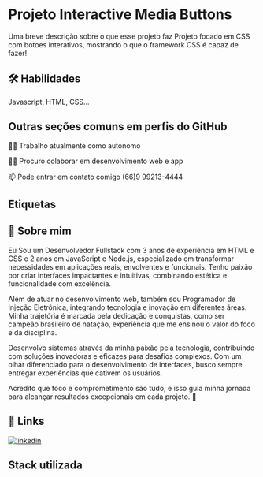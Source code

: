 # Projeto Interactive Media Buttons

Uma breve descrição sobre o que esse projeto faz 
Projeto focado em CSS com botoes interativos, mostrando o que o framework CSS é capaz de fazer!

## 🛠 Habilidades
Javascript, HTML, CSS...


## Outras seções comuns em perfis do GitHub
👩‍💻 Trabalho atualmente como autonomo

👯‍♀️ Procuro colaborar em desenvolvimento web e app

📫 Pode entrar em contato comigo (66)9 99213-4444




## Etiquetas

## 🚀 Sobre mim
Eu Sou um Desenvolvedor Fullstack com 3 anos de experiência em HTML e CSS e 2 anos em JavaScript e Node.js, especializado em transformar necessidades em aplicações reais, envolventes e funcionais. Tenho paixão por criar interfaces impactantes e intuitivas, combinando estética e funcionalidade com excelência.

Além de atuar no desenvolvimento web, também sou Programador de Injeção Eletrônica, integrando tecnologia e inovação em diferentes áreas. Minha trajetória é marcada pela dedicação e conquistas, como ser campeão brasileiro de natação, experiência que me ensinou o valor do foco e da disciplina.

Desenvolvo sistemas através da minha paixão pela tecnologia, contribuindo com soluções inovadoras e eficazes para desafios complexos. Com um olhar diferenciado para o desenvolvimento de interfaces, busco sempre entregar experiências que cativem os usuários.

Acredito que foco e comprometimento são tudo, e isso guia minha jornada para alcançar resultados excepcionais em cada projeto. 🚀


## 🔗 Links

[![linkedin](https://img.shields.io/badge/linkedin-0A66C2?style=for-the-badge&logo=linkedin&logoColor=white)](https://www.linkedin.com/in/arthur-reis-2585612a2/)



## Stack utilizada
